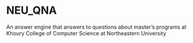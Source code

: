 # NEU_QNA
An answer engine that answers to questions about  master’s programs at Khoury College of Computer Science at Northeastern University
